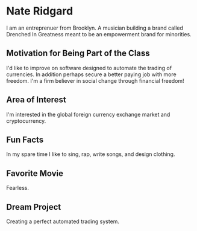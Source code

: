 # Nate Ridgard
I am an entreprenuer from Brooklyn. A musician building a brand called Drenched In Greatness meant to be an empowerment brand for minorities. 

## Motivation for Being Part of the Class
I'd like to improve on software designed to automate the trading of currencies. In addition perhaps secure a better paying job with more freedom. I'm a firm believer in social change through financial freedom! 

## Area of Interest
I'm interested in the global foreign currency exchange market and cryptocurrency.

## Fun Facts
In my spare time I like to sing, rap, write songs, and design clothing.

## Favorite Movie
Fearless.

## Dream Project
Creating a perfect automated trading system.
